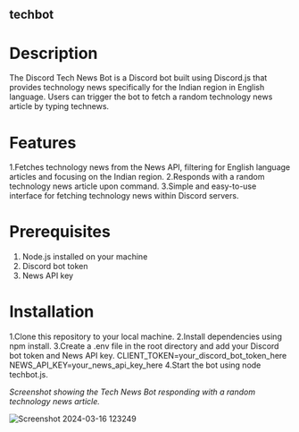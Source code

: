 ## techbot
# Description
The Discord Tech News Bot is a Discord bot built using Discord.js that provides technology news specifically for the Indian region in English language. Users can trigger the bot to fetch a random technology news article by typing technews.

# Features
1.Fetches technology news from the News API, filtering for English language articles and focusing on the Indian region.
2.Responds with a random technology news article upon command.
3.Simple and easy-to-use interface for fetching technology news within Discord servers.

# Prerequisites
1. Node.js installed on your machine
2. Discord bot token
3. News API key

# Installation
1.Clone this repository to your local machine.
2.Install dependencies using npm install.
3.Create a .env file in the root directory and add your Discord bot token and News API key.
CLIENT_TOKEN=your_discord_bot_token_here
NEWS_API_KEY=your_news_api_key_here
4.Start the bot using node techbot.js.

*Screenshot showing the Tech News Bot responding with a random technology news article.*


![Screenshot 2024-03-16 123249](https://github.com/deepanshu-18/techbot/assets/130245433/7ea9a35b-87f7-4536-938b-46d927b9856d)

